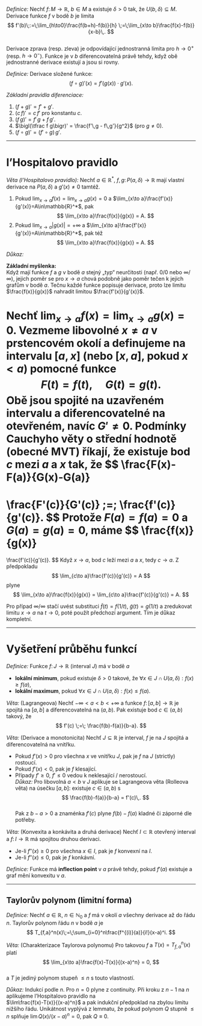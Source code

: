 *Definice:* Nechť $f\colon M\to\mathbb{R}$, $b\in M$ a existuje $\delta>0$ tak, že $U(b,\delta)\subseteq M$. Derivace funkce $f$ v bodě $b$ je limita  
$$
f'(b)\;:=\;\lim_{h\to0}\frac{f(b+h)-f(b)}{h}
\;=\;\lim_{x\to b}\frac{f(x)-f(b)}{x-b}\,.
$$  
Derivace zprava (resp. zleva) je odpovídající jednostranná limita pro $h\to0^+$ (resp. $h\to0^-$). Funkce je v $b$ diferencovatelná právě tehdy, když obě jednostranné derivace existují a jsou si rovny. 

*Definice:* Derivace složené funkce:  
$$
(f\circ g)'(x) = f'(g(x))\cdot g'(x).
$$

*Základní pravidla diferenciace:*  
1. $(f+g)' = f' + g'$.  
2. $(c\,f)' = c\,f'$ pro konstantu $c$.  
3. $(f\,g)' = f'\,g + f\,g'$.  
4. $\bigl(\tfrac f g\bigr)' = \frac{f'\,g - f\,g'}{g^2}$ (pro $g\neq0$).  
5. $(f\circ g)' = (f'\circ g)\,g'$.  
---
# l’Hospitalovo pravidlo

*Věta (l’Hospitalovo pravidlo):* Nechť $a\in\mathbb{R}^*$, $f,g\colon P(a,\delta)\to\mathbb{R}$ mají vlastní derivace na $P(a,\delta)$ a $g'(x)\neq0$ tamtéž.  
1. Pokud $\lim_{x\to a}f(x)=\lim_{x\to a}g(x)=0$ a $\lim_{x\to a}\frac{f'(x)}{g'(x)}=A\in\mathbb{R}^*$, pak  
   $$
   \lim_{x\to a}\frac{f(x)}{g(x)} = A.
   $$
2. Pokud $\lim_{x\to a}|g(x)|=+\infty$ a $\lim_{x\to a}\frac{f'(x)}{g'(x)}=A\in\mathbb{R}^*$, pak též  
   $$
   \lim_{x\to a}\frac{f(x)}{g(x)} = A.
   $$

*Důkaz:*

**Základní myšlenka:**  
Když mají funkce $f$ a $g$ v bodě $a$ stejný „typ“ neurčitosti (např. $0/0$ nebo $\infty/\infty$), jejich poměr se pro $x\to a$ chová podobně jako poměr tečen k jejich grafům v bodě $a$. Tečnu každé funkce popisuje derivace, proto lze limitu $\frac{f(x)}{g(x)}$ nahradit limitou $\frac{f'(x)}{g'(x)}$.

Nechť $\lim_{x\to a}f(x)=\lim_{x\to a}g(x)=0$. Vezmeme libovolné $x\neq a$ v prstencovém okolí a definujeme na intervalu $[a,x]$ (nebo $[x,a]$, pokud $x<a$) pomocné funkce
$$
F(t) = f(t),\quad G(t) = g(t).
$$
Obě jsou spojité na uzavřeném intervalu a diferencovatelné na otevřeném, navíc $G'\neq0$. Podmínky Cauchyho věty o střední hodnotě (obecné MVT) říkají, že existuje bod $c$ mezi $a$ a $x$ tak, že
$$
\frac{F(x)-F(a)}{G(x)-G(a)}
=
\frac{F'(c)}{G'(c)}
\;=\;
\frac{f'(c)}{g'(c)}.
$$
Protože $F(a)=f(a)=0$ a $G(a)=g(a)=0$, máme
$$
\frac{f(x)}{g(x)}
=
\frac{f'(c)}{g'(c)}.
$$
Když $x\to a$, bod $c$ leží mezi $a$ a $x$, tedy $c\to a$. Z předpokladu
$$
\lim_{c\to a}\frac{f'(c)}{g'(c)} = A
$$
plyne
$$
\lim_{x\to a}\frac{f(x)}{g(x)}
= \lim_{c\to a}\frac{f'(c)}{g'(c)}
= A.
$$

Pro případ $\infty/\infty$ stačí uvést substituci $\tilde f(t)=f(1/t)$, $\tilde g(t)=g(1/t)$ a zredukovat limitu $x\to a$ na $t\to0$, poté použít předchozí argument. Tím je důkaz kompletní.

---

# Vyšetření průběhu funkcí

*Definice:* Funkce $f\colon J\to\mathbb{R}$ (interval $J$) má v bodě $a$  
- **lokální minimum**, pokud existuje $\delta>0$ takové, že $\forall x\in J\cap U(a,\delta): f(x)\ge f(a)$,  
- **lokální maximum**, pokud $\forall x\in J\cap U(a,\delta): f(x)\le f(a)$. 

*Věta:* (Lagrangeova) Nechť $-\infty < a < b < +\infty$ a funkce $f\colon [a,b]\to\mathbb{R}$ je spojitá na $[a,b]$ a diferencovatelná na $(a,b)$. Pak existuje bod $c\in(a,b)$ takový, že  
$$
f'(c) \;=\; \frac{f(b)-f(a)}{b-a}.
$$

*Věta:* (Derivace a monotonicita) Nechť $J\subseteq\mathbb{R}$ je interval, $f$ je na $J$ spojitá a diferencovatelná na vnitřku.  
- Pokud $f'(x)>0$ pro všechna $x$ ve vnitřku $J$, pak je $f$ na $J$ (strictly) rostoucí.  
- Pokud $f'(x)<0$, pak je $f$ klesající.  
- Případy $f'\ge0$, $f'\le0$ vedou k neklesající / nerostoucí.  
*Důkaz:* Pro libovolná $a<b$ v $J$ aplikuje se Lagrangeova věta (Rolleova věta) na úsečku $[a,b]$: existuje $c\in(a,b)$ s  
$$
\frac{f(b)-f(a)}{b-a} = f'(c)\,.
$$  
Pak z $b-a>0$ a znaménka $f'(c)$ plyne $f(b)-f(a)$ kladné či záporné dle potřeby.

*Věta:* (Konvexita a konkávita a druhá derivace) Nechť $I\subset\mathbb{R}$ otevřený interval a $f\colon I\to\mathbb{R}$ má spojitou druhou derivaci.  
- Je-li $f''(x)\ge0$ pro všechna $x\in I$, pak je $f$ konvexní na $I$.  
- Je-li $f''(x)\le0$, pak je $f$ konkávní.  

*Definice:* Funkce má **inflection point** v $a$ právě tehdy, pokud $f'(a)$ existuje a graf mění konvexitu v $a$. 

---

## Taylorův polynom (limitní forma)

*Definice:* Nechť $a\in\mathbb{R}$, $n\in\mathbb{N}_0$ a $f$ má v okolí $a$ všechny derivace až do řádu $n$. Taylorův polynom řádu $n$ v bodě $a$ je  
$$
T_{f,a}^n(x)\;=\;\sum_{i=0}^n\frac{f^{(i)}(a)}{i!}(x-a)^i.
$$

*Věta:* (Charakterizace Taylorova polynomu) Pro takovou $f$ a $T(x)=T_{f,a}^n(x)$ platí  
$$
\lim_{x\to a}\frac{f(x)-T(x)}{(x-a)^n} = 0,
$$  
a $T$ je jediný polynom stupeň $\le n$ s touto vlastností. 

*Důkaz:* Indukcí podle $n$. Pro $n=0$ plyne z continuity. Při kroku z $n-1$ na $n$ aplikujeme l’Hospitalovo pravidlo na  
$\lim\frac{f(x)-T(x)}{(x-a)^n}$ a pak indukční předpoklad na zbylou limitu nižšího řádu. Unikátnost vyplývá z lemmatu, že pokud polynom $Q$ stupně $\le n$ splňuje $\lim Q(x)/(x-a)^n=0$, pak $Q\equiv0$.
